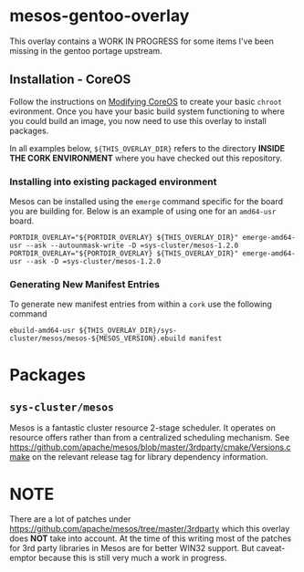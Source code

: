 # mesos-gentoo-overlay
This overlay contains a WORK IN PROGRESS for some items I've been missing in the gentoo portage upstream.

## Installation - CoreOS
Follow the instructions on [Modifying CoreOS](https://coreos.com/os/docs/latest/sdk-modifying-coreos.html) to create your basic `chroot` evironment. Once you have your basic build system functioning to where you could build an image, you now need to use this overlay to install packages. 

In all examples below, `${THIS_OVERLAY_DIR}` refers to the directory **INSIDE THE CORK ENVIRONMENT** where you have checked out this repository.

### Installing into existing packaged environment
Mesos can be installed using the `emerge` command specific for the board you are building for. Below is an example of using one for an `amd64-usr` board.

```
PORTDIR_OVERLAY="${PORTDIR_OVERLAY} ${THIS_OVERLAY_DIR}" emerge-amd64-usr --ask --autounmask-write -D =sys-cluster/mesos-1.2.0
PORTDIR_OVERLAY="${PORTDIR_OVERLAY} ${THIS_OVERLAY_DIR}" emerge-amd64-usr --ask -D =sys-cluster/mesos-1.2.0
```
### Generating New Manifest Entries
To generate new manifest entries from within a `cork` use the following command

```
ebuild-amd64-usr ${THIS_OVERLAY_DIR}/sys-cluster/mesos/mesos-${MESOS_VERSION}.ebuild manifest
```

# Packages
## `sys-cluster/mesos`
Mesos is a fantastic cluster resource 2-stage scheduler. It operates on resource offers rather than from a centralized scheduling mechanism. See https://github.com/apache/mesos/blob/master/3rdparty/cmake/Versions.cmake on the relevant release tag for library dependency information.

# NOTE
There are a lot of patches under https://github.com/apache/mesos/tree/master/3rdparty which this overlay does **NOT** take into account. At the time of this writing most of the patches for 3rd party libraries in Mesos are for better WIN32 support. But caveat-emptor because this is still very much a work in progress.
